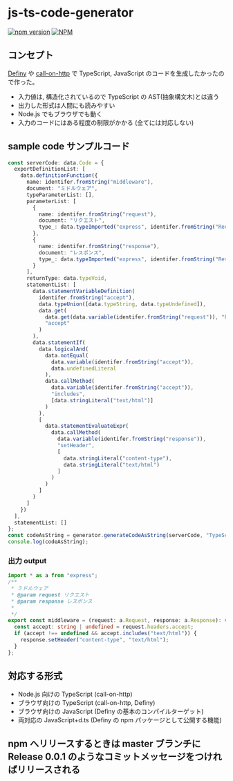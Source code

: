 # js-ts-code-generator

[![npm version](https://badge.fury.io/js/js-ts-code-generator.svg)](https://badge.fury.io/js/js-ts-code-generator)
[![NPM](https://nodei.co/npm/js-ts-code-generator.png)](https://nodei.co/npm/js-ts-code-generator/)

## コンセプト

[Definy](https://github.com/narumincho/Definy) や [call-on-http](https://github.com/narumincho/call-on-http) で TypeScript, JavaScript のコードを生成したかったので作った。

- 入力値は, 構造化されているので TypeScript の AST(抽象構文木)とは違う
- 出力した形式は人間にも読みやすい
- Node.js でもブラウザでも動く
- 入力のコードにはある程度の制限がかかる (全てには対応しない)

## sample code サンプルコード

```ts
const serverCode: data.Code = {
  exportDefinitionList: [
    data.definitionFunction({
      name: identifer.fromString("middleware"),
      document: "ミドルウェア",
      typeParameterList: [],
      parameterList: [
        {
          name: identifer.fromString("request"),
          document: "リクエスト",
          type_: data.typeImported("express", identifer.fromString("Request"))
        },
        {
          name: identifer.fromString("response"),
          document: "レスポンス",
          type_: data.typeImported("express", identifer.fromString("Response"))
        }
      ],
      returnType: data.typeVoid,
      statementList: [
        data.statementVariableDefinition(
          identifer.fromString("accept"),
          data.typeUnion([data.typeString, data.typeUndefined]),
          data.get(
            data.get(data.variable(identifer.fromString("request")), "headers"),
            "accept"
          )
        ),
        data.statementIf(
          data.logicalAnd(
            data.notEqual(
              data.variable(identifer.fromString("accept")),
              data.undefinedLiteral
            ),
            data.callMethod(
              data.variable(identifer.fromString("accept")),
              "includes",
              [data.stringLiteral("text/html")]
            )
          ),
          [
            data.statementEvaluateExpr(
              data.callMethod(
                data.variable(identifer.fromString("response")),
                "setHeader",
                [
                  data.stringLiteral("content-type"),
                  data.stringLiteral("text/html")
                ]
              )
            )
          ]
        )
      ]
    })
  ],
  statementList: []
};
const codeAsString = generator.generateCodeAsString(serverCode, "TypeScript");
console.log(codeAsString);
```

### 出力 output

```ts
import * as a from "express";
/**
 * ミドルウェア
 * @param request リクエスト
 * @param response レスポンス
 *
 */
export const middleware = (request: a.Request, response: a.Response): void => {
  const accept: string | undefined = request.headers.accept;
  if (accept !== undefined && accept.includes("text/html")) {
    response.setHeader("content-type", "text/html");
  }
};
```

## 対応する形式

- Node.js 向けの TypeScript (call-on-http)
- ブラウザ向けの TypeScript (call-on-http, Definy)
- ブラウザ向けの JavaScript (Definy の基本のコンパイルターゲット)
- 両対応の JavaScript+d.ts (Definy の npm パッケージとして公開する機能)

## npm へリリースするときは master ブランチに Release 0.0.1 のようなコミットメッセージをつければリリースされる
